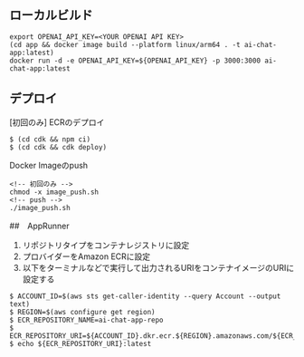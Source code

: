 ## ローカルビルド

```
export OPENAI_API_KEY=<YOUR OPENAI API KEY>
(cd app && docker image build --platform linux/arm64 . -t ai-chat-app:latest)
docker run -d -e OPENAI_API_KEY=${OPENAI_API_KEY} -p 3000:3000 ai-chat-app:latest
```

## デプロイ

[初回のみ] ECRのデプロイ
```
$ (cd cdk && npm ci)
$ (cd cdk && cdk deploy)
```

Docker Imageのpush
```
<!-- 初回のみ -->
chmod -x image_push.sh
<!-- push -->
./image_push.sh
```

##　AppRunner

1. リポジトリタイプをコンテナレジストリに設定
2. プロバイダーをAmazon ECRに設定
3. 以下をターミナルなどで実行して出力されるURIをコンテナイメージのURIに設定する
```
$ ACCOUNT_ID=$(aws sts get-caller-identity --query Account --output text)
$ REGION=$(aws configure get region)
$ ECR_REPOSITORY_NAME=ai-chat-app-repo
$ ECR_REPOSITORY_URI=${ACCOUNT_ID}.dkr.ecr.${REGION}.amazonaws.com/${ECR_REPOSITORY_NAME}
$ echo ${ECR_REPOSITORY_URI}:latest
```
